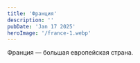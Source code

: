 ```yaml
---
title: 'Франция'
description: ''
pubDate: 'Jan 17 2025'
heroImage: '/france-1.webp'
---
```


Франция — большая европейская страна.
